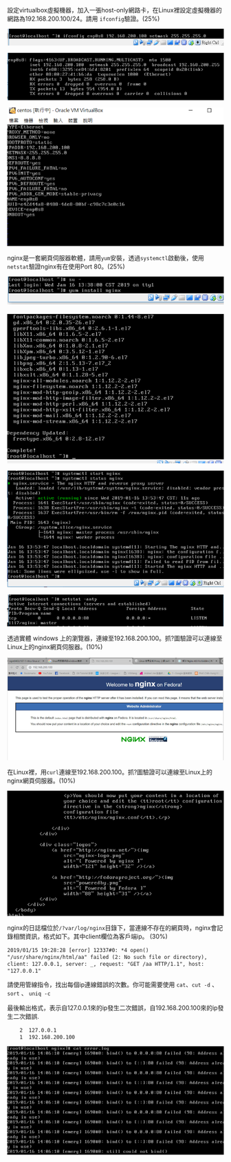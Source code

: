 設定virtualbox虛擬機器，加入一張host-only網路卡，在Linux裡設定虛擬機器的網路為192.168.200.100/24。請用 `ifconfig`驗證。(25%)

![](./1.png)

![](./2.png)

![](./2-2.png)

nginx是一套網頁伺服器軟體，請用`yum`安裝，透過`systemctl`啟動後，使用`netstat`驗證nginx有在使用Port 80。(25%)

![](./3.png)

![](./3-2.png)

![](./3-3.png)

![](./3-4.png)

透過實體 windows 上的瀏覽器，連線至192.168.200.100。抓?圖驗證可以連線至Linux上的nginx網頁伺服器。(10%)

![](./4.png)

在Linux裡，用`curl`連線至192.168.200.100。抓?圖驗證可以連線至Linux上的nginx網頁伺服器。(10%)

![](./5.png)

nginx的日誌檔位於`/?var/log/nginx`目錄下，當連線不存在的網頁時，nginx會記錄相關資訊，格式如下。其中client欄位為客戶端ip。 (30%)

```
2019/01/15 19:28:28 [error] 12337#0: *4 open() "/usr/share/nginx/html/aa" failed (2: No such file or directory), client: 127.0.0.1, server: _, request: "GET /aa HTTP/1.1", host: "127.0.0.1"
```

請使用管線指令，找出每個ip連線錯誤的次數。你可能需要使用 `cat`、`cut -d` 、 `sort` 、 `uniq -c`

最後輸出格式，表示自127.0.0.1來的ip發生二次錯誤，自192.168.200.100來的ip發生二次錯誤. 

```
    2  127.0.0.1
    1  192.168.200.100
```
![](./6-1.png)


